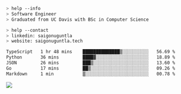 ```bash
> help --info
> Software Engineer
> Graduated from UC Davis with BSc in Computer Science
```

```bash
> help --contact
> linkedin: saigonuguntla
> website: saigonuguntla.tech
```

<!--START_SECTION:waka-->

```txt
TypeScript   1 hr 48 mins    ██████████████▒░░░░░░░░░░   56.69 %
Python       36 mins         ████▓░░░░░░░░░░░░░░░░░░░░   18.89 %
JSON         26 mins         ███▒░░░░░░░░░░░░░░░░░░░░░   13.60 %
Go           17 mins         ██▒░░░░░░░░░░░░░░░░░░░░░░   09.26 %
Markdown     1 min           ▒░░░░░░░░░░░░░░░░░░░░░░░░   00.78 %
```

<!--END_SECTION:waka-->

![](https://komarev.com/ghpvc/?username=saigonu&color=6A8AFF)
